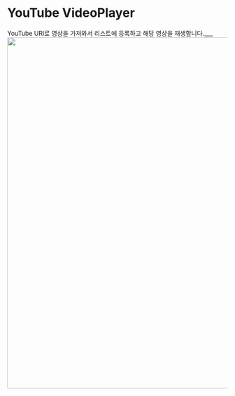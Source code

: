 # YouTube VideoPlayer

YouTube URl로 영상을 가져와서 리스트에 등록하고 해당 영상을 재생합니다.___
<img src="https://user-images.githubusercontent.com/59474775/128142241-202f2c56-17c9-4b42-bb86-3139a1ec559c.gif" height=800 >

